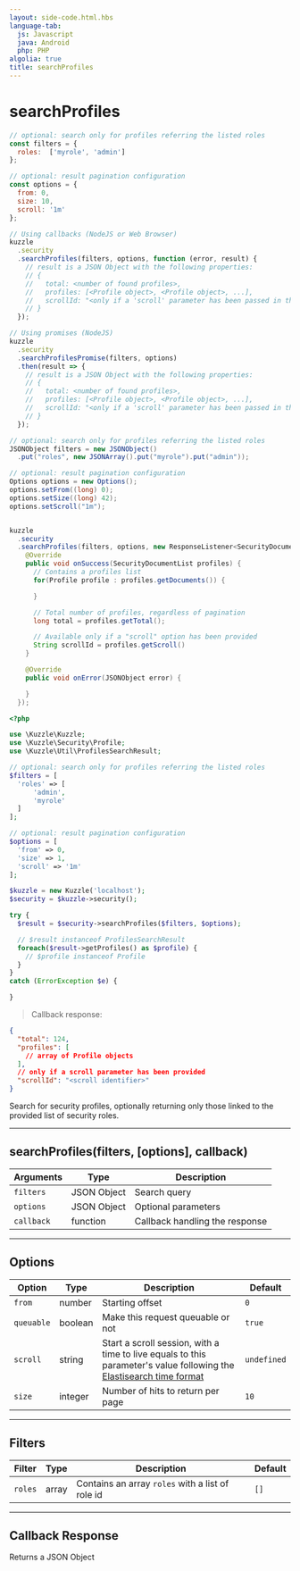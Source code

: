 ```yaml
---
layout: side-code.html.hbs
language-tab:
  js: Javascript
  java: Android
  php: PHP
algolia: true
title: searchProfiles
---
```


# searchProfiles

```js
// optional: search only for profiles referring the listed roles
const filters = {
  roles:  ['myrole', 'admin']
};

// optional: result pagination configuration
const options = {
  from: 0,
  size: 10,
  scroll: '1m'
};

// Using callbacks (NodeJS or Web Browser)
kuzzle
  .security
  .searchProfiles(filters, options, function (error, result) {
    // result is a JSON Object with the following properties:
    // {
    //   total: <number of found profiles>,
    //   profiles: [<Profile object>, <Profile object>, ...],
    //   scrollId: "<only if a 'scroll' parameter has been passed in the options>"
    // }
  });

// Using promises (NodeJS)
kuzzle
  .security
  .searchProfilesPromise(filters, options)
  .then(result => {
    // result is a JSON Object with the following properties:
    // {
    //   total: <number of found profiles>,
    //   profiles: [<Profile object>, <Profile object>, ...],
    //   scrollId: "<only if a 'scroll' parameter has been passed in the options>"
    // }
  });
```

```java
// optional: search only for profiles referring the listed roles
JSONObject filters = new JSONObject()
  .put("roles", new JSONArray().put("myrole").put("admin"));

// optional: result pagination configuration
Options options = new Options();
options.setFrom((long) 0);
options.setSize((long) 42);
options.setScroll("1m");


kuzzle
  .security
  .searchProfiles(filters, options, new ResponseListener<SecurityDocumentList>() {
    @Override
    public void onSuccess(SecurityDocumentList profiles) {
      // Contains a profiles list
      for(Profile profile : profiles.getDocuments()) {

      }

      // Total number of profiles, regardless of pagination
      long total = profiles.getTotal();

      // Available only if a "scroll" option has been provided
      String scrollId = profiles.getScroll()
    }

    @Override
    public void onError(JSONObject error) {

    }
  });

```

```php
<?php

use \Kuzzle\Kuzzle;
use \Kuzzle\Security\Profile;
use \Kuzzle\Util\ProfilesSearchResult;

// optional: search only for profiles referring the listed roles
$filters = [
  'roles' => [
      'admin',
      'myrole'
  ]
];

// optional: result pagination configuration
$options = [
  'from' => 0,
  'size' => 1,
  'scroll' => '1m'
];

$kuzzle = new Kuzzle('localhost');
$security = $kuzzle->security();

try {
  $result = $security->searchProfiles($filters, $options);

  // $result instanceof ProfilesSearchResult
  foreach($result->getProfiles() as $profile) {
    // $profile instanceof Profile
  }
}
catch (ErrorException $e) {

}
```

> Callback response:

```json
{
  "total": 124,
  "profiles": [
    // array of Profile objects
  ],
  // only if a scroll parameter has been provided
  "scrollId": "<scroll identifier>"
}
```

Search for security profiles, optionally returning only those linked to the provided list of security roles.

---

## searchProfiles(filters, [options], callback)

| Arguments | Type | Description |
|---------------|---------|----------------------------------------|
| ``filters`` | JSON Object | Search query |
| ``options`` | JSON Object | Optional parameters |
| ``callback`` | function | Callback handling the response |

---

## Options

| Option | Type | Description | Default |
|---------------|---------|----------------------------------------|---------|
| ``from`` | number | Starting offset | ``0`` |
| ``queuable`` | boolean | Make this request queuable or not  | ``true`` |
| ``scroll`` | string | Start a scroll session, with a time to live equals to this parameter's value following the [Elastisearch time format](https://www.elastic.co/guide/en/elasticsearch/reference/5.0/common-options.html#time-units) | ``undefined`` |
| ``size`` | integer | Number of hits to return per page | ``10`` |

---

## Filters

| Filter | Type | Description | Default |
|---------------|---------|----------------------------------------|---------|
| ``roles`` | array | Contains an array `roles` with a list of role id | ``[]`` |

---

## Callback Response

Returns a JSON Object 
